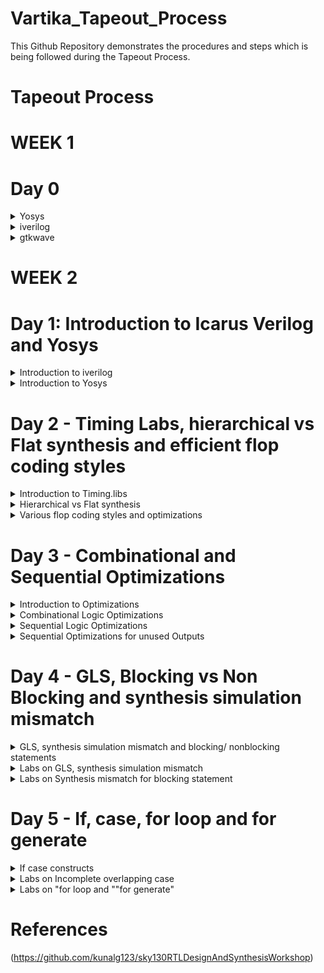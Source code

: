 # Vartika_Tapeout_Process

This Github Repository demonstrates the procedures and steps which is being followed during the Tapeout Process.


# Tapeout Process
# WEEK 1
# Day 0
<details>
  <summary>
    Yosys
  </summary>
  I installed Yosys using the following commands:

```
$ git clone https://github.com/YosysHQ/yosys.git
$ cd yosys-master 
$ sudo apt install make (If make is not installed please install it) 
$ sudo apt-get install build-essential clang bison flex \
    libreadline-dev gawk tcl-dev libffi-dev git \
    graphviz xdot pkg-config python3 libboost-system-dev \
    libboost-python-dev libboost-filesystem-dev zlib1g-dev
$ make config-gcc
$ make 
$ sudo make install

```
Below is the screenshot showing successful installation:
![Screenshot from 2023-07-31 10-50-46](https://github.com/Vartika-iiitb/Vartika_ASIC/assets/140998716/5ab5283b-be3e-4487-b8ac-01fb86b8d2b5)


Below is the Screenshot showing successful Launch:
![Screenshot from 2023-07-31 10-50-55](https://github.com/Vartika-iiitb/Vartika_ASIC/assets/140998716/e48b05c6-c712-4b20-b8ca-6b21b25bf48c)


</details>

<details>
  <summary>
  iverilog
  </summary>
  I installed iverilog using the following comment

  
  ```

sudo apt-get install iverilog

  ```
![Screenshot from 2023-08-02 08-28-38](https://github.com/Vartika-iiitb/Vartika_ASIC/assets/140998716/85790984-eac7-47e0-81a3-46f3e56ca363)

</details>

<details>
  <summary>
    gtkwave
  </summary>
    I installed gtkwave using the following command:
    

    ```
    
    sudo apt-get install gtkwave
    

    
    ```
    
  ![Screenshot from 2023-08-02 08-29-09](https://github.com/Vartika-iiitb/Vartika_ASIC/assets/140998716/13b0a958-feba-4a17-90f9-45343e05da84)

    
  
</details>

# WEEK 2

# Day 1: Introduction to Icarus Verilog and Yosys
<details>
  <summary>
    Introduction to iverilog
  </summary>

  
  Icarus Verilog is an implementation of the Verilog hardware description language compiler that generates netlists in the desired format (EDIF). It supports the 1995, 2001 and 2005 versions of the standard, portions of SystemVerilog, and some extensions.Verilog Test benches are used to simulate and analyze designs without the need for any physical hardware or any hardware device. The most significant advantage of this is that you can inspect every signal /variable (reg, wire in Verilog) in the design.
  
  Following Screenshot shows the correct Mapping of simulation flow in iverilog:
![Screenshot from 2023-08-11 16-07-16](https://github.com/Vartika-iiitb/Vartika_ASIC/assets/140998716/3a9cf4f3-e46a-4fa8-b539-74ae266af316)


Command to view the total number of folders present inside the directory.

```
cd verilog_files
ls -l

```

![Screenshot from 2023-08-14 11-09-45](https://github.com/Vartika-iiitb/Vartika_ASIC/assets/140998716/5a1f3d7b-d181-407b-bd5f-e9eb96c1d077)

  # Demonstration of Icarus verilog and Gtkwave

  To run the iverilog command and for simulationg the RTL design and the Test Bench we use the following command.
  
```
  iverilog good_mux.v tb_good_mux.v
  ls -l

```
For getting the output, the following command is used:
```
./a.out

```
Command for viewing and analyzing the waveform:

```
gtkwave tb_good_mux.vcd

```
![Screenshot from 2023-08-14 11-30-52](https://github.com/Vartika-iiitb/Vartika_ASIC/assets/140998716/18802ea8-70f2-4212-89f8-f12b192a9286)

</details>

<details>
<summary>
  Introduction to Yosys
</summary>

# Synthesizer
RTL synthesizer primary responsibility is to convert the code into the gate-level netlist. This is a automated process; a tool has all the standard libraries definitions that can manipulate the respective gate-level netlist, which is an equivalent of your design in RTL. Synthesize tools can also do circuit optimization, power estimation, as well as timing analysis. Here we will use YOSYS as a synthesizer.

The following Screenshot shows the flow of the synthesizer.

![Screenshot from 2023-08-14 12-15-06](https://github.com/Vartika-iiitb/Vartika_ASIC/assets/140998716/07165fb6-9a00-4deb-828c-aa63bdbd17c6)
![Screenshot from 2023-08-14 12-15-17](https://github.com/Vartika-iiitb/Vartika_ASIC/assets/140998716/f09a9174-8f89-4ff7-8cf3-89f7274fa90a)

# .lib
It is a collection of logical modules which includes basic logic gates like AND, OR, NOT etc. It may contain different flavours of the same gate such as 2 input, 3 input and gate with different speed i.e., ranging from slow to fast.
So based on our requirement we use different flavours of cell.

a) Faster the cells lesser is the delay, but for that we need wider transistors so the power dissipation will be more too.So faster cells donot come free,they come at penalty of area and power.More use of faster cell will result in bad circuit with large area and power dissipation.

b) slower cells are used at non-critical path where we donot require high performance where delay is not an issue so our power dissipation and area will also be minimum. But more use of slower cells will make our circuit sluggish.

# Synthesis
synthesis is used for converting the RTL level design to gate level design. The design are converted into gates and the connections are made between the gates and hence this file is gaiven out as a file called Netlist.

Following flow graph shows the path of converting RTL design into its respective netlist:

![Screenshot from 2023-08-14 23-05-40](https://github.com/Vartika-iiitb/Vartika_ASIC/assets/140998716/01226908-488c-4b7d-927a-437e3a21f283)


Command
change the working directory in which we have all the verilog files and invoke yosys using the following command

```

cd /vlsi/sky130RTLDesignAndSynthesisWorkshop/verilog_files
vartika@vartika:~/vlsi/sky130RTLDesignAndSynthesisWorkshop/verilog_files$ yosys
yosys> read_liberty -lib ../lib/sky130_fd_sc_hd__tt_025C_1v80.lib
yosys> read_verilog good_mux.v
yosys> synth -top good_mux

```
After executing this, we will get the following output:

![Screenshot from 2023-08-14 22-53-35](https://github.com/Vartika-iiitb/Vartika_ASIC/assets/140998716/2d8ea14a-5838-4789-86e9-3f0034b0b070)

For generating the Netlist we use the following command:

Command

```

yosys> abc -liberty ../lib/sky130_fd_sc_hd__tt_025C_1v80.lib
yosys> show

```
Following command is used for writing the netlist and viewing it:
```

yosys> write_verilog -noattr good_mux_netlist.v
yosys> !gvim good_mux_netlist.v

```
![Screenshot from 2023-08-14 22-57-41](https://github.com/Vartika-iiitb/Vartika_ASIC/assets/140998716/31da9143-8e89-4876-ae61-bf15773c7352)

</details>

# Day 2 - Timing Labs, hierarchical vs Flat synthesis and efficient flop coding styles

<details>
  <summary>
    Introduction to Timing.libs
  </summary>
</details>

<details>
<summary>
  Hierarchical vs Flat synthesis
</summary>
  
</details>

<details>
<summary>
  Various flop coding styles and optimizations
</summary>
  
</details>

# Day 3 - Combinational and Sequential Optimizations

<details>
  <summary>
    Introduction to Optimizations
  </summary>
</details>

<details>
<summary>
  Combinational Logic Optimizations
</summary>
  
</details>

<details>
<summary>
   Sequential Logic Optimizations
</summary>
  
</details>

<details>
<summary>
  Sequential Optimizations for unused Outputs
</summary>
  
</details>

# Day 4 - GLS, Blocking vs Non Blocking and synthesis simulation mismatch

<details>
  <summary>
    GLS, synthesis simulation mismatch and blocking/ nonblocking statements
  </summary>
</details>

<details>
<summary>
  Labs on GLS, synthesis simulation mismatch
</summary>
  
</details>

<details>
<summary>
   Labs on Synthesis mismatch for blocking statement
</summary>
  
</details>

# Day 5 - If, case, for loop and for generate

<details>
  <summary>
    If case constructs
  </summary>
</details>

<details>
<summary>
  Labs on Incomplete overlapping case
</summary>
  
</details>

<details>
<summary>
   Labs on "for loop and ""for generate"
</summary>
  
</details>

# References
(https://github.com/kunalg123/sky130RTLDesignAndSynthesisWorkshop)



